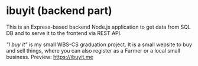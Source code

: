 # ibuyit (backend part)

This is an Express-based backend Node.js application to get data from SQL DB and to serve it to the frontend via REST API.

_"I buy it"_ is my small WBS-CS graduation project. It is a small website to buy and sell things, where you can also register as a Farmer or a local small business.
Preview: https://ibuyit.me
